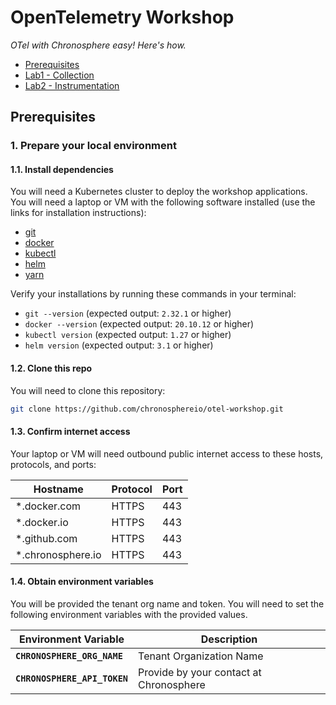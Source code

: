 # OpenTelemetry Workshop

*OTel with Chronosphere easy! Here's how.*

* [Prerequisites](#prerequisites)
* [Lab1 - Collection](lab1-collection)
* [Lab2 - Instrumentation](lab2-instrumentation)


<a name="prerequisites"></a>
## Prerequisites


<a name="1-prepare-your-local-environment"></a>
### 1. Prepare your local environment


<a name="1.1-install-dependencies"></a>
#### 1.1. Install dependencies

You will need a Kubernetes cluster to deploy the workshop applications. You will need a laptop or VM with the following software installed (use the links for installation instructions):

* [git](https://git-scm.com/book/en/v2/Getting-Started-Installing-Git)
* [docker](https://docs.docker.com/engine/install/)
* [kubectl](https://kubernetes.io/docs/tasks/tools/)
* [helm](https://helm.sh/docs/intro/install/)
* [yarn](https://classic.yarnpkg.com/en/docs/install#mac-stable)

Verify your installations by running these commands in your terminal:

* `git --version` (expected output: `2.32.1` or higher)
* `docker --version` (expected output: `20.10.12` or higher)
* `kubectl version` (expected output: `1.27` or higher)
* `helm version` (expected output: `3.1` or higher)


<a name="1.2-clone-this-repo"></a>
#### 1.2. Clone this repo

You will need to clone this repository:

```sh
git clone https://github.com/chronosphereio/otel-workshop.git
```


<a name="1.3-confirm-internet-access"></a>
#### 1.3. Confirm internet access

Your laptop or VM will need outbound public internet access to these hosts, protocols, and ports:

|Hostname|Protocol|Port|
|--------|--------|----|
|*.docker.com|HTTPS|443|
|*.docker.io|HTTPS|443|
|*.github.com|HTTPS|443|
|*.chronosphere.io|HTTPS|443|

<a name="1.4-obtain-environment-variables"></a>
#### 1.4. Obtain environment variables

You will be provided the tenant org name and token. You will need to set the following environment variables with the provided values.

|Environment Variable|Description|
|--------------------|------------|
|**`CHRONOSPHERE_ORG_NAME`**|Tenant Organization Name|
|**`CHRONOSPHERE_API_TOKEN`**|Provide by your contact at Chronosphere|

